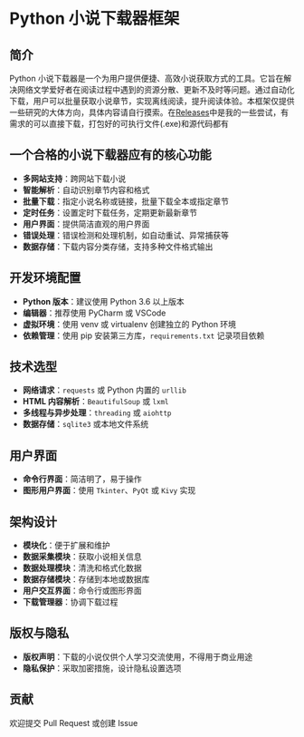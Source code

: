 # Python 小说下载器框架

## 简介
Python 小说下载器是一个为用户提供便捷、高效小说获取方式的工具。它旨在解决网络文学爱好者在阅读过程中遇到的资源分散、更新不及时等问题。通过自动化下载，用户可以批量获取小说章节，实现离线阅读，提升阅读体验。本框架仅提供一些研究的大体方向，具体内容请自行摸索。在[Releases](https://github.com/qxqycb/Python-Novel-Downloader-Framework/releases/tag/%E4%B8%8B%E8%BD%BD%E5%99%A8)中是我的一些尝试，有需求的可以直接下载，打包好的可执行文件(.exe)和源代码都有

## 一个合格的小说下载器应有的核心功能
- **多网站支持**：跨网站下载小说
- **智能解析**：自动识别章节内容和格式
- **批量下载**：指定小说名称或链接，批量下载全本或指定章节
- **定时任务**：设置定时下载任务，定期更新最新章节
- **用户界面**：提供简洁直观的用户界面
- **错误处理**：错误检测和处理机制，如自动重试、异常捕获等
- **数据存储**：下载内容分类存储，支持多种文件格式输出

## 开发环境配置
- **Python 版本**：建议使用 Python 3.6 以上版本
- **编辑器**：推荐使用 PyCharm 或 VSCode
- **虚拟环境**：使用 venv 或 virtualenv 创建独立的 Python 环境
- **依赖管理**：使用 pip 安装第三方库，`requirements.txt` 记录项目依赖

## 技术选型
- **网络请求**：`requests` 或 Python 内置的 `urllib`
- **HTML 内容解析**：`BeautifulSoup` 或 `lxml`
- **多线程与异步处理**：`threading` 或 `aiohttp`
- **数据存储**：`sqlite3` 或本地文件系统

## 用户界面
- **命令行界面**：简洁明了，易于操作
- **图形用户界面**：使用 `Tkinter`、`PyQt` 或 `Kivy` 实现

## 架构设计
- **模块化**：便于扩展和维护
- **数据采集模块**：获取小说相关信息
- **数据处理模块**：清洗和格式化数据
- **数据存储模块**：存储到本地或数据库
- **用户交互界面**：命令行或图形界面
- **下载管理器**：协调下载过程

## 版权与隐私
- **版权声明**：下载的小说仅供个人学习交流使用，不得用于商业用途
- **隐私保护**：采取加密措施，设计隐私设置选项

## 贡献
欢迎提交 Pull Request 或创建 Issue
